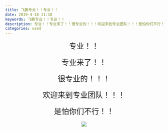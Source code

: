 ```yaml
---
title: 飞鹏专业！！专业！！
date: 2019-4-18 11:10
keywords: 飞鹏专业！！专业！！
description: 专业！！专业来了！！很专业的！！！欢迎来到专业团队！！！是怕你们不行！！
categories: used
---
```

<td class="t_f" id="postmessage_3536745">

<div align="center"><font size="5">专业！！</font></div><br/>
<div align="center"><font size="5">专业来了！！</font></div><br/>
<div align="center"><font size="5">很专业的！！！</font></div><br/>
<div align="center"><font size="5">欢迎来到专业团队！！！</font></div><br/>
<div align="center"><font size="5">是怕你们不行！！</font></div><br/>
<div align="center">

<img aid="1144788" data-cf-modified-47d57ebbb1525f1de1a0f19d-="" file="data/attachment/forum/201904/18/111040sk1wkgf3h41qxwxh.png.thumb.jpg" id="aimg_1144788" inpost="1" onclick="" onmouseover="" src="http://www.flw.ph/data/attachment/forum/201904/18/111040sk1wkgf3h41qxwxh.png" style="cursor:pointer" zoomfile="data/attachment/forum/201904/18/111040sk1wkgf3h41qxwxh.png"/>


</div><br/>
<br/>
</td>
